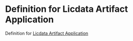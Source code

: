 # Definition for Licdata Artifact Application

Definition for [Licdata Artifact Application](https://github.com/acmsl/licdata-artifact-application "Licdata Artifact Application")
